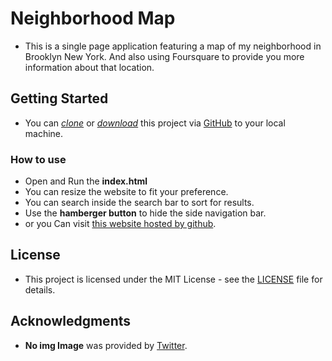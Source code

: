 # Neighborhood Map
* This is a single page application featuring a map of my neighborhood in Brooklyn New York. And also using Foursquare to provide you more information about that location.

## Getting Started

* You can *[clone](https://github.com/arrickx/Neighborhood-Map.git)* or *[download](https://github.com/arrickx/Neighborhood-Map.git)* this project via [GitHub](https://github.com) to your local machine.

### How to use

* Open and Run the **index.html**
* You can resize the website to fit your preference.
* You can search inside the search bar to sort for results.
* Use the **hamberger button** to hide the side navigation bar.
* or you Can visit [this website hosted by github](https://arrickx.github.io/Neighborhood-Map/).


## License

* This project is licensed under the MIT License - see the [LICENSE](LICENSE) file for details.


## Acknowledgments

* **No img Image** was provided by [Twitter](https://pbs.twimg.com/media/DIxqdQFUQAEunYd.jpg).
